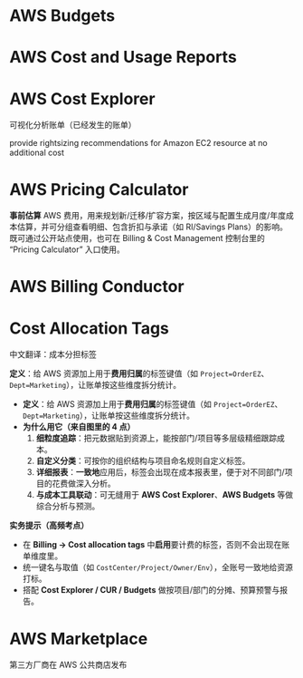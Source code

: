 # AWS Budgets

# AWS Cost and Usage Reports

# AWS Cost Explorer

可视化分析账单（已经发生的账单）

provide rightsizing recommendations for Amazon EC2 resource at no additional cost

# AWS Pricing Calculator

**事前估算** AWS 费用，用来规划新/迁移/扩容方案，按区域与配置生成月度/年度成本估算，并可分组查看明细、包含折扣与承诺（如 RI/Savings Plans）的影响。既可通过公开站点使用，也可在 Billing & Cost Management 控制台里的 “Pricing Calculator” 入口使用。

# AWS Billing Conductor

# Cost Allocation Tags

中文翻译：成本分担标签

**定义**：给 AWS 资源加上用于**费用归属**的标签键值（如 `Project=OrderEZ`、`Dept=Marketing`），让账单按这些维度拆分统计。

- **定义**：给 AWS 资源加上用于**费用归属**的标签键值（如 `Project=OrderEZ`、`Dept=Marketing`），让账单按这些维度拆分统计。
- **为什么用它（来自图里的 4 点）**
  1. **细粒度追踪**：把元数据贴到资源上，能按部门/项目等多层级精细跟踪成本。
  2. **自定义分类**：可按你的组织结构与项目命名规则自定义标签。
  3. **详细报表**：**一致地**应用后，标签会出现在成本报表里，便于对不同部门/项目的花费做深入分析。
  4. **与成本工具联动**：可无缝用于 **AWS Cost Explorer**、**AWS Budgets** 等做综合分析与预测。

**实务提示（高频考点）**

- 在 **Billing → Cost allocation tags** 中**启用**要计费的标签，否则不会出现在账单维度里。
- 统一键名与取值（如 `CostCenter/Project/Owner/Env`），全账号一致地给资源打标。
- 搭配 **Cost Explorer / CUR / Budgets** 做按项目/部门的分摊、预算预警与报告。

# AWS Marketplace

第三方厂商在 AWS 公共商店发布
